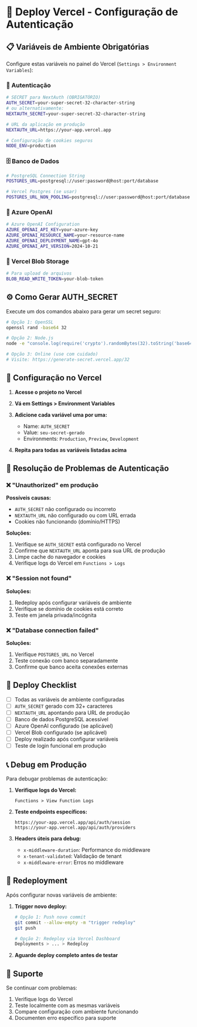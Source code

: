 # 🚀 Deploy Vercel - Configuração de Autenticação

## 📋 Variáveis de Ambiente Obrigatórias

Configure estas variáveis no painel do Vercel (`Settings > Environment Variables`):

### 🔐 Autenticação
```bash
# SECRET para NextAuth (OBRIGATÓRIO)
AUTH_SECRET=your-super-secret-32-character-string
# ou alternativamente:
NEXTAUTH_SECRET=your-super-secret-32-character-string

# URL da aplicação em produção
NEXTAUTH_URL=https://your-app.vercel.app

# Configuração de cookies seguros
NODE_ENV=production
```

### 🗄️ Banco de Dados
```bash
# PostgreSQL Connection String
POSTGRES_URL=postgresql://user:password@host:port/database

# Vercel Postgres (se usar)
POSTGRES_URL_NON_POOLING=postgresql://user:password@host:port/database
```

### 🤖 Azure OpenAI
```bash
# Azure OpenAI Configuration
AZURE_OPENAI_API_KEY=your-azure-key
AZURE_OPENAI_RESOURCE_NAME=your-resource-name
AZURE_OPENAI_DEPLOYMENT_NAME=gpt-4o
AZURE_OPENAI_API_VERSION=2024-10-21
```

### 📁 Vercel Blob Storage
```bash
# Para upload de arquivos
BLOB_READ_WRITE_TOKEN=your-blob-token
```

## ⚙️ Como Gerar AUTH_SECRET

Execute um dos comandos abaixo para gerar um secret seguro:

```bash
# Opção 1: OpenSSL
openssl rand -base64 32

# Opção 2: Node.js
node -e "console.log(require('crypto').randomBytes(32).toString('base64'))"

# Opção 3: Online (use com cuidado)
# Visite: https://generate-secret.vercel.app/32
```

## 🔧 Configuração no Vercel

1. **Acesse o projeto no Vercel**
2. **Vá em Settings > Environment Variables**
3. **Adicione cada variável uma por uma:**
   - Name: `AUTH_SECRET`
   - Value: `seu-secret-gerado`
   - Environments: `Production`, `Preview`, `Development`

4. **Repita para todas as variáveis listadas acima**

## 🐛 Resolução de Problemas de Autenticação

### ❌ "Unauthorized" em produção

**Possíveis causas:**
- `AUTH_SECRET` não configurado ou incorreto
- `NEXTAUTH_URL` não configurado ou com URL errada
- Cookies não funcionando (domínio/HTTPS)

**Soluções:**
1. Verifique se `AUTH_SECRET` está configurado no Vercel
2. Confirme que `NEXTAUTH_URL` aponta para sua URL de produção
3. Limpe cache do navegador e cookies
4. Verifique logs do Vercel em `Functions > Logs`

### ❌ "Session not found"

**Soluções:**
1. Redeploy após configurar variáveis de ambiente
2. Verifique se domínio de cookies está correto
3. Teste em janela privada/incógnita

### ❌ "Database connection failed"

**Soluções:**
1. Verifique `POSTGRES_URL` no Vercel
2. Teste conexão com banco separadamente
3. Confirme que banco aceita conexões externas

## 🚀 Deploy Checklist

- [ ] Todas as variáveis de ambiente configuradas
- [ ] `AUTH_SECRET` gerado com 32+ caracteres
- [ ] `NEXTAUTH_URL` apontando para URL de produção
- [ ] Banco de dados PostgreSQL acessível
- [ ] Azure OpenAI configurado (se aplicável)
- [ ] Vercel Blob configurado (se aplicável)
- [ ] Deploy realizado após configurar variáveis
- [ ] Teste de login funcional em produção

## 📞 Debug em Produção

Para debugar problemas de autenticação:

1. **Verifique logs do Vercel:**
   ```
   Functions > View Function Logs
   ```

2. **Teste endpoints específicos:**
   ```
   https://your-app.vercel.app/api/auth/session
   https://your-app.vercel.app/api/auth/providers
   ```

3. **Headers úteis para debug:**
   - `x-middleware-duration`: Performance do middleware
   - `x-tenant-validated`: Validação de tenant
   - `x-middleware-error`: Erros no middleware

## 🔄 Redeployment

Após configurar novas variáveis de ambiente:

1. **Trigger novo deploy:**
   ```bash
   # Opção 1: Push novo commit
   git commit --allow-empty -m "trigger redeploy"
   git push

   # Opção 2: Redeploy via Vercel Dashboard
   Deployments > ... > Redeploy
   ```

2. **Aguarde deploy completo antes de testar**

## 📧 Suporte

Se continuar com problemas:
1. Verifique logs do Vercel
2. Teste localmente com as mesmas variáveis
3. Compare configuração com ambiente funcionando
4. Documenten erro específico para suporte 